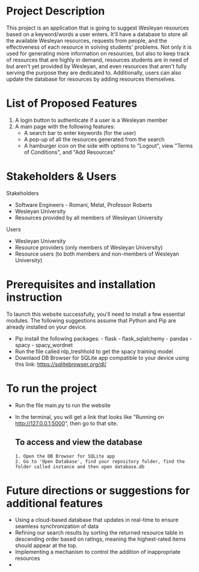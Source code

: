# Project Description 
This project is an application that is going to suggest Wesleyan resources based on a keyword/words a user enters. It'll have a database to store all the available Wesleyan resources, requests from people, and the effectiveness of each resource in solving students' problems. Not only it is used for generating more information on resources, but also to keep track of resources that are highly in demand, resources students are in need of but aren't yet provided by Wesleyan, and even resources that aren't fully serving the purpose they are dedicated to. Additionally, users can also update the database for resources by adding resources themselves. 

# List of Proposed Features 
1. A login button to authenticate if a user is a Wesleyan member
2. A main page with the following features:
    - A search bar to enter keywords (for the user)
    - A pop-up of all the resources generated from the search   
    - A hamburger icon on the side with options to "Logout", view "Terms of Conditions", and "Add Resources"
      
 # Stakeholders & Users 

 Stakeholders
- Software Engineers - Romani, Melat, Professor Roberts 
- Wesleyan University
- Resources provided by all members of Wesleyan University

 Users
- Wesleyan University 
- Resource providers (only members of Wesleyan University)
- Resource users (to both members and non-members of Wesleyan University)
  
# Prerequisites and installation instruction

To launch this website successfully, you'll need to install a few essential modules. The following suggestions
assume that Python and Pip are already installed on your device.
- Pip install the following packages:
        - flask
        - flask_sqlalchemy
        - pandas
        - spacy
        - spacy_wordnet  
- Run the file called nlp_treshhold to get the spacy training model
- Downlaod DB Browser for SQLite app compatible to your device using this link: https://sqlitebrowser.org/dl/


# To run the project 

- Run the file main.py to run the website
- In the terminal, you will get a link that looks like "Running on http://127.0.0.1:5000", then go to that site.
  
  ## To access and view the database
      1. Open the DB Browser for SQLite app
      2. Go to 'Open Database', find your repository folder, find the folder called instance and then open database.db
  
# Future directions or suggestions for additional features

- Using a cloud-based database that updates in real-time to ensure seamless synchronization of data
- Refining our search results by sorting the returned resource table in descending order based on ratings, meaning the highest-rated items should appear at the top.
- Implementing a mechanism to control the addition of inappropriate resources
-  






